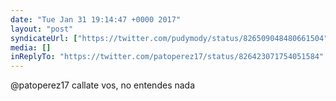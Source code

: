 ```yaml
---
date: "Tue Jan 31 19:14:47 +0000 2017"
layout: "post"
syndicateUrl: ["https://twitter.com/pudymody/status/826509048480661504"]
media: []
inReplyTo: "https://twitter.com/patoperez17/status/826423071754051584"
---
```

@patoperez17 callate vos, no entendes nada